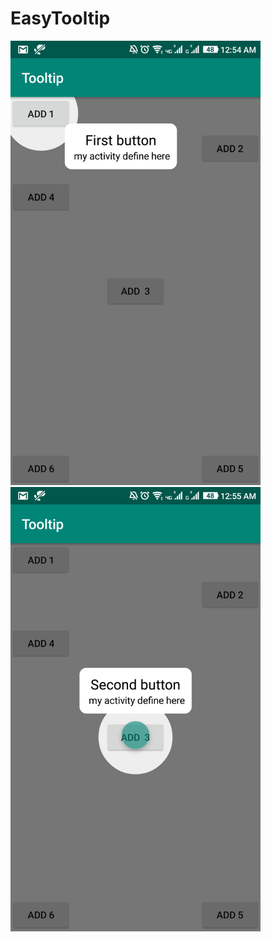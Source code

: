 # EasyTooltip
<img src="https://github.com/webaddicted/EasyTooltip/blob/master/screenshot/first.png" width="400">   <img src="https://github.com/webaddicted/EasyTooltip/blob/master/screenshot/second.png" width="400">
